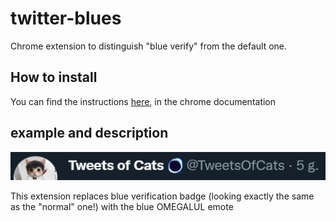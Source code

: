 # twitter-blues
Chrome extension to distinguish "blue verify" from the default one.

## How to install
You can find the instructions [here](https://developer.chrome.com/docs/extensions/mv3/getstarted/development-basics/#:~:text=%23-,Loading%20an%20unpacked%20extension,the%20manifest%2C%20a%20generic%20icon%20will%20be%20created%20for%20the%20extension.,-%23), in the chrome documentation

## example and description
![tweet handle](/example.png)

This extension replaces blue verification badge (looking exactly the same as the "normal" one!) with the blue OMEGALUL emote
